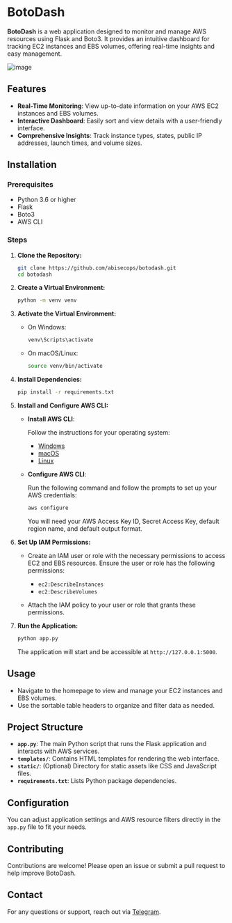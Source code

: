 # BotoDash

**BotoDash** is a web application designed to monitor and manage AWS resources using Flask and Boto3. It provides an intuitive dashboard for tracking EC2 instances and EBS volumes, offering real-time insights and easy management.

 ![image](https://github.com/user-attachments/assets/25fb5209-5602-42e8-a80c-37bcfe730eae)

## Features

- **Real-Time Monitoring**: View up-to-date information on your AWS EC2 instances and EBS volumes.
- **Interactive Dashboard**: Easily sort and view details with a user-friendly interface.
- **Comprehensive Insights**: Track instance types, states, public IP addresses, launch times, and volume sizes.

## Installation

### Prerequisites

- Python 3.6 or higher
- Flask
- Boto3
- AWS CLI

### Steps

1. **Clone the Repository:**

   ```bash
   git clone https://github.com/abisecops/botodash.git
   cd botodash
   ```

2. **Create a Virtual Environment:**

   ```bash
   python -m venv venv
   ```

3. **Activate the Virtual Environment:**

   - On Windows:

     ```bash
     venv\Scripts\activate
     ```

   - On macOS/Linux:

     ```bash
     source venv/bin/activate
     ```

4. **Install Dependencies:**

   ```bash
   pip install -r requirements.txt
   ```

5. **Install and Configure AWS CLI:**

   - **Install AWS CLI**:
     
     Follow the instructions for your operating system:
     - [Windows](https://docs.aws.amazon.com/cli/latest/userguide/install-cliv2-windows.html)
     - [macOS](https://docs.aws.amazon.com/cli/latest/userguide/install-cliv2-mac.html)
     - [Linux](https://docs.aws.amazon.com/cli/latest/userguide/install-cliv2-linux.html)

   - **Configure AWS CLI**:

     Run the following command and follow the prompts to set up your AWS credentials:

     ```bash
     aws configure
     ```

     You will need your AWS Access Key ID, Secret Access Key, default region name, and default output format.

6. **Set Up IAM Permissions:**

   - Create an IAM user or role with the necessary permissions to access EC2 and EBS resources. Ensure the user or role has the following permissions:
     - `ec2:DescribeInstances`
     - `ec2:DescribeVolumes`
   
   - Attach the IAM policy to your user or role that grants these permissions.

7. **Run the Application:**

   ```bash
   python app.py
   ```

   The application will start and be accessible at `http://127.0.0.1:5000`.

## Usage

- Navigate to the homepage to view and manage your EC2 instances and EBS volumes.
- Use the sortable table headers to organize and filter data as needed.

## Project Structure

- **`app.py`**: The main Python script that runs the Flask application and interacts with AWS services.
- **`templates/`**: Contains HTML templates for rendering the web interface.
- **`static/`**: (Optional) Directory for static assets like CSS and JavaScript files.
- **`requirements.txt`**: Lists Python package dependencies.

## Configuration

You can adjust application settings and AWS resource filters directly in the `app.py` file to fit your needs.

## Contributing

Contributions are welcome! Please open an issue or submit a pull request to help improve BotoDash.

## Contact

For any questions or support, reach out via [Telegram](https://t.me/abis3c).
